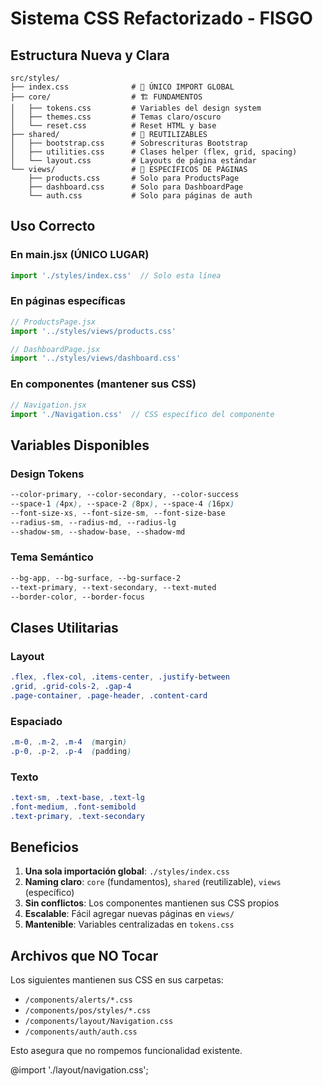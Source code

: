 # Sistema CSS Refactorizado - FISGO

## Estructura Nueva y Clara

```
src/styles/
├── index.css              # 🎯 ÚNICO IMPORT GLOBAL
├── core/                  # 🏗️ FUNDAMENTOS
│   ├── tokens.css         # Variables del design system
│   ├── themes.css         # Temas claro/oscuro
│   └── reset.css          # Reset HTML y base
├── shared/                # 🔄 REUTILIZABLES
│   ├── bootstrap.css      # Sobrescrituras Bootstrap
│   ├── utilities.css      # Clases helper (flex, grid, spacing)
│   └── layout.css         # Layouts de página estándar
└── views/                 # 📄 ESPECÍFICOS DE PÁGINAS
    ├── products.css       # Solo para ProductsPage
    ├── dashboard.css      # Solo para DashboardPage
    └── auth.css           # Solo para páginas de auth
```

## Uso Correcto

### En main.jsx (ÚNICO LUGAR)
```javascript
import './styles/index.css'  // Solo esta línea
```

### En páginas específicas
```javascript
// ProductsPage.jsx
import '../styles/views/products.css'

// DashboardPage.jsx  
import '../styles/views/dashboard.css'
```

### En componentes (mantener sus CSS)
```javascript
// Navigation.jsx
import './Navigation.css'  // CSS específico del componente
```

## Variables Disponibles

### Design Tokens
```css
--color-primary, --color-secondary, --color-success
--space-1 (4px), --space-2 (8px), --space-4 (16px)
--font-size-xs, --font-size-sm, --font-size-base
--radius-sm, --radius-md, --radius-lg
--shadow-sm, --shadow-base, --shadow-md
```

### Tema Semántico
```css
--bg-app, --bg-surface, --bg-surface-2
--text-primary, --text-secondary, --text-muted
--border-color, --border-focus
```

## Clases Utilitarias

### Layout
```css
.flex, .flex-col, .items-center, .justify-between
.grid, .grid-cols-2, .gap-4
.page-container, .page-header, .content-card
```

### Espaciado
```css
.m-0, .m-2, .m-4  (margin)
.p-0, .p-2, .p-4  (padding)
```

### Texto
```css
.text-sm, .text-base, .text-lg
.font-medium, .font-semibold
.text-primary, .text-secondary
```

## Beneficios

1. **Una sola importación global**: `./styles/index.css`
2. **Naming claro**: `core` (fundamentos), `shared` (reutilizable), `views` (específico)
3. **Sin conflictos**: Los componentes mantienen sus CSS propios
4. **Escalable**: Fácil agregar nuevas páginas en `views/`
5. **Mantenible**: Variables centralizadas en `tokens.css`

## Archivos que NO Tocar

Los siguientes mantienen sus CSS en sus carpetas:
- `/components/alerts/*.css`
- `/components/pos/styles/*.css`  
- `/components/layout/Navigation.css`
- `/components/auth/auth.css`

Esto asegura que no rompemos funcionalidad existente.

@import './layout/navigation.css';
